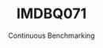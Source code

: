 ---
layout: docu
title: IMDBQ071
subtitle: Continuous Benchmarking
selected: IMDB
expanded: Benchmarking
benchmark: /individual_results/IMDBQ071.html
---